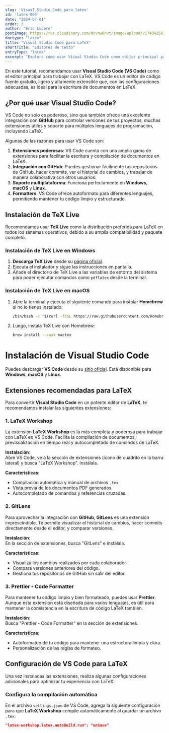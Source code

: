 ```yaml
---
slug: 'Visual_Studio_Code_para_latex'
id: 'latex-003'
date: "2024-07-01"
order: 3
author: "Eric Lucero"
postImage: https://res.cloudinary.com/dcvnw6hvt/image/upload/v1740425837/elCronopio/IMG_0038_hsy3i9.jpg
doctype: "latex"
title: "Visual Studio Code para LaTeX"
shortTitle: "Editores de texto"
entryType: "latex"
excerpt: "Explora cómo usar Visual Studio Code como editor principal para LaTeX, destacando su integración con GitHub, extensiones y la preferencia por TeX Live."
---
```


En este tutorial, recomendamos usar **Visual Studio Code (VS Code)** como el editor principal para trabajar con LaTeX. VS Code es un editor de código fuente gratuito, ligero y altamente extensible que, con las configuraciones adecuadas, es ideal para la escritura de documentos en LaTeX.

## ¿Por qué usar Visual Studio Code?

VS Code no solo es poderoso, sino que también ofrece una excelente integración con **GitHub** para controlar versiones de tus proyectos, muchas extensiones útiles y soporte para múltiples lenguajes de programación, incluyendo LaTeX. 

Algunas de las razones para usar VS Code son:

1. **Extensiones poderosas**: VS Code cuenta con una amplia gama de extensiones para facilitar la escritura y compilación de documentos en LaTeX.
2. **Integración con GitHub**: Puedes gestionar fácilmente tus repositorios de GitHub, hacer commits, ver el historial de cambios, y trabajar de manera colaborativa con otros usuarios.
3. **Soporte multiplataforma**: Funciona perfectamente en **Windows**, **macOS** y **Linux**.
4. **Formatters**: VS Code ofrece autoformato para diferentes lenguajes, permitiendo mantener tu código limpio y estructurado.

## Instalación de TeX Live

Recomendamos usar **TeX Live** como la distribución preferida para LaTeX en todos los sistemas operativos, debido a su amplia compatibilidad y paquete completo.

### Instalación de TeX Live en Windows

1. **Descarga TeX Live** desde su [página oficial](https://www.tug.org/texlive/).
2. Ejecuta el instalador y sigue las instrucciones en pantalla.
3. Añade el directorio de TeX Live a las variables de entorno del sistema para poder ejecutar comandos como `pdflatex` desde la terminal.

### Instalación de TeX Live en macOS

1. Abre la terminal y ejecuta el siguiente comando para instalar **Homebrew** si no lo tienes instalado:

   ```bash
   /bin/bash -c "$(curl -fsSL https://raw.githubusercontent.com/Homebrew/install/HEAD/install.sh)"
2. Luego, instala TeX Live con Homebrew:
    ```bash
    brew install --cask mactex
# Instalación de Visual Studio Code

Puedes descargar **VS Code** desde su [sitio oficial](https://code.visualstudio.com/). Está disponible para **Windows**, **macOS** y **Linux**.

## Extensiones recomendadas para LaTeX

Para convertir **Visual Studio Code** en un potente editor de **LaTeX**, te recomendamos instalar las siguientes extensiones:

### 1. LaTeX Workshop

La extensión **LaTeX Workshop** es la más completa y poderosa para trabajar con LaTeX en VS Code. Facilita la compilación de documentos, previsualización en tiempo real y autocompletado de comandos de LaTeX.

**Instalación**:  
Abre VS Code, ve a la sección de extensiones (ícono de cuadrito en la barra lateral) y busca "LaTeX Workshop". Instálala.

**Características**:
- Compilación automática y manual de archivos `.tex`.
- Vista previa de los documentos PDF generados.
- Autocompletado de comandos y referencias cruzadas.

### 2. GitLens

Para aprovechar la integración con **GitHub**, **GitLens** es una extensión imprescindible. Te permite visualizar el historial de cambios, hacer commits directamente desde el editor, y comparar versiones.

**Instalación**:  
En la sección de extensiones, busca "GitLens" e instálala.

**Características**:
- Visualiza los cambios realizados por cada colaborador.
- Compara versiones anteriores del código.
- Gestiona tus repositorios de GitHub sin salir del editor.

### 3. Prettier - Code Formatter

Para mantener tu código limpio y bien formateado, puedes usar **Prettier**. Aunque esta extensión está diseñada para varios lenguajes, es útil para mantener la consistencia en la escritura de código LaTeX también.

**Instalación**:  
Busca "Prettier - Code Formatter" en la sección de extensiones.

**Características**:
- Autoformateo de tu código para mantener una estructura limpia y clara.
- Personalización de las reglas de formateo.

## Configuración de VS Code para LaTeX

Una vez instaladas las extensiones, realiza algunas configuraciones adicionales para optimizar tu experiencia con LaTeX:

### Configura la compilación automática

En el archivo `settings.json` de VS Code, agrega la siguiente configuración para que **LaTeX Workshop** compile automáticamente al guardar un archivo `.tex`:

```json
"latex-workshop.latex.autoBuild.run": "onSave"

